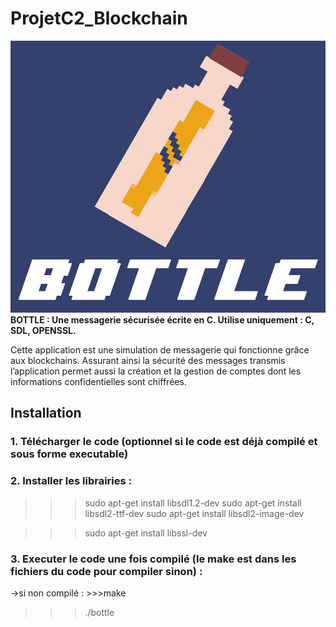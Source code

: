 # ProjetC2_Blockchain
![Bottle Design](bottle.png)
**BOTTLE : Une messagerie sécurisée écrite en C. Utilise uniquement : C, SDL, OPENSSL.**

Cette application est une simulation de messagerie qui fonctionne grâce aux blockchains. 
Assurant ainsi la sécurité des messages transmis l’application permet aussi la création et la gestion de comptes dont les informations confidentielles sont chiffrées.

Installation
------------

### 1. Télécharger le code (optionnel si le code est déjà compilé et sous forme executable)


### 2. Installer les librairies :

>>>sudo apt-get install libsdl1.2-dev
>>>sudo apt-get install libsdl2-ttf-dev
>>>sudo apt-get install libsdl2-image-dev

>>>sudo apt-get install libssl-dev  

### 3. Executer le code une fois compilé (le make est dans les fichiers du code pour compiler sinon) :

->si non compilé : >>>make
>>>./bottle
